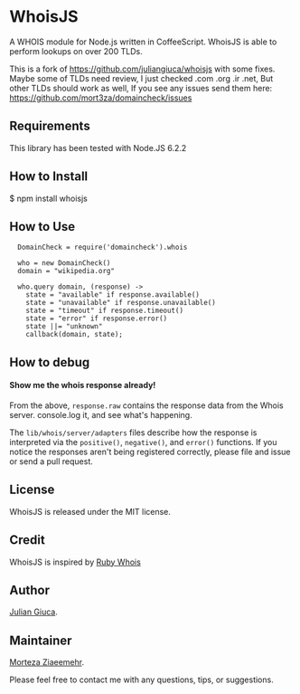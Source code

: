 # WhoisJS

A WHOIS module for Node.js written in CoffeeScript. WhoisJS is able to perform lookups on over 200 TLDs.

This is a fork of https://github.com/juliangiuca/whoisjs with some fixes.
Maybe some of TLDs need review, I just checked .com .org .ir .net, But other TLDs should work as well, If you see any issues send them here: https://github.com/mort3za/domaincheck/issues

## Requirements
This library has been tested with Node.JS 6.2.2

## How to Install
  $ npm install whoisjs

## How to Use
```
  DomainCheck = require('domaincheck').whois

  who = new DomainCheck()
  domain = "wikipedia.org"

  who.query domain, (response) ->
    state = "available" if response.available()
    state = "unavailable" if response.unavailable()
    state = "timeout" if response.timeout()
    state = "error" if response.error()
    state ||= "unknown"
    callback(domain, state);
```

## How to debug
#### Show me the whois response already!
From the above, `response.raw` contains the response data from the Whois server. console.log it, and see what's happening.  

The `lib/whois/server/adapters` files describe how the response is interpreted via the `positive()`, `negative()`, and `error()` functions.
If you notice the responses aren't being registered correctly, please file and issue or send a pull request.

## License
WhoisJS is released under the MIT license.

## Credit
WhoisJS is inspired by [Ruby Whois](https://github.com/weppos/whois)

## Author
[Julian Giuca](mailto:whoisjs@eggandjam.com).

## Maintainer
[Morteza Ziaeemehr](mailto:ziaeemehr@nikmodern.com).

Please feel free to contact me with any questions, tips, or suggestions.
